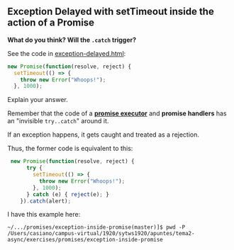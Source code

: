 ##  Exception Delayed with setTimeout inside the action of a Promise

**What do you think? Will the `.catch` trigger?**

See the code in [exception-delayed.html](exception-delayed.html):

```js
new Promise(function(resolve, reject) {
  setTimeout(() => {
    throw new Error("Whoops!");
  }, 1000);
```
Explain your answer.

Remember that the code of a **[promise executor](executor.md)** and **promise handlers** has an "invisible `try..catch`" around it. 

If an exception happens, it gets caught and treated as a rejection. 

Thus, the former code is equivalent to this:

```js
 new Promise(function(resolve, reject) {
      try {
        setTimeout(() => {
          throw new Error("Whoops!");
        }, 1000);
      } catch (e) { reject(e); }
    }).catch(alert);
```


I have this example here:

```
~/.../promises/exception-inside-promise(master)]$ pwd -P
/Users/casiano/campus-virtual/1920/sytws1920/apuntes/tema2-async/exercises/promises/exception-inside-promise
```




